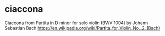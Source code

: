 # ciaccona
Ciaccona from Partita in D minor for solo violin (BWV 1004) by Johann Sebastian Bach  https://en.wikipedia.org/wiki/Partita_for_Violin_No._2_(Bach)
